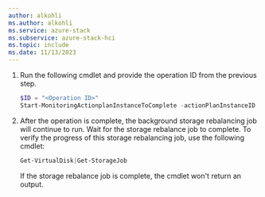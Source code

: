 ```yaml
---
author: alkohli
ms.author: alkohli
ms.service: azure-stack
ms.subservice: azure-stack-hci
ms.topic: include
ms.date: 11/13/2023
---
```


1. Run the following cmdlet and provide the operation ID from the previous step.

    ```powershell
    $ID = "<Operation ID>" 
    Start-MonitoringActionplanInstanceToComplete -actionPlanInstanceID $ID 
    ```

1. After the operation is complete, the background storage rebalancing job will continue to run. Wait for the storage rebalance job to complete. To verify the progress of this storage rebalancing job, use the following cmdlet:

    ```powershell
    Get-VirtualDisk|Get-StorageJob
    ```

    If the storage rebalance job is complete, the cmdlet won't return an output.
